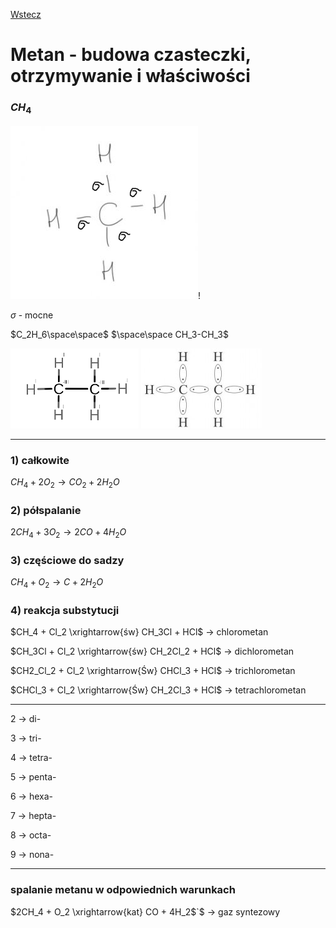 [Wstecz](../chemia.md)

# Metan - budowa czasteczki, otrzymywanie i właściwości

### $`CH_4`$

![](metanwiazanie.png)!

$`\sigma`$ - mocne

$`C_2H_6\space\space`$ $`\space\space CH_3-CH_3`$

![](metanstrukturalny.png) ![](metanelektronowy.png)

<hr>

### 1) całkowite

$`CH_4 + 2O_2 \rightarrow CO_2 + 2H_2O`$

### 2) półspalanie

$`2CH_4 + 3O_2 \rightarrow 2CO + 4H_2O`$

### 3) częściowe do sadzy

$`CH_4 + O_2 \rightarrow C + 2H_2O`$

### 4) reakcja substytucji

$`CH_4 + Cl_2 \xrightarrow{św} CH_3Cl + HCl`$ -> chlorometan

$`CH_3Cl + Cl_2 \xrightarrow{św} CH_2Cl_2 + HCl`$ -> dichlorometan

$`CH2_Cl_2 + Cl_2 \xrightarrow{Św} CHCl_3 + HCl`$ -> trichlorometan

$`CHCl_3 + Cl_2 \xrightarrow{Św} CH_2Cl_3 + HCl`$ -> tetrachlorometan

<hr>

2 -> di-

3 -> tri-

4 -> tetra-

5 -> penta-

6 -> hexa-

7 -> hepta-

8 -> octa-

9 -> nona-

<hr>

### spalanie metanu w odpowiednich warunkach

$`2CH_4 + O_2 \xrightarrow{kat} CO + 4H_2`$`$ -> gaz syntezowy
